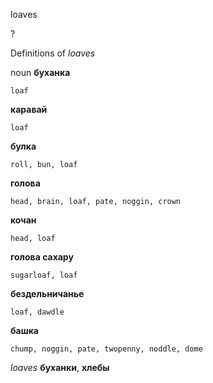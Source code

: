 loaves

?


Definitions of _loaves_

noun
**буханка**

    loaf
**каравай**

    loaf
**булка**

    roll, bun, loaf
**голова**

    head, brain, loaf, pate, noggin, crown
**кочан**

    head, loaf
**голова сахару**

    sugarloaf, loaf
**бездельничанье**

    loaf, dawdle
**башка**

    chump, noggin, pate, twopenny, noddle, dome

_loaves_
**буханки**, **хлебы**